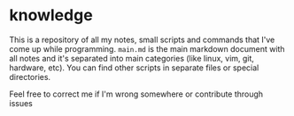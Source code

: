 # knowledge

This is a repository of all my notes, small scripts and commands that I've come up while programming. `main.md` is the main markdown document with all notes and it's separated into main categories (like linux, vim, git, hardware, etc). You can find other scripts in separate files or special directories.

Feel free to correct me if I'm wrong somewhere or contribute through issues

